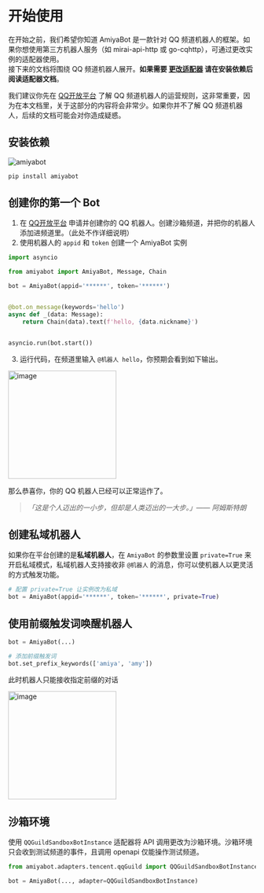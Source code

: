 # 开始使用

在开始之前，我们希望你知道 AmiyaBot 是一款针对 QQ 频道机器人的框架。如果你想使用第三方机器人服务（如 mirai-api-http 或
go-cqhttp），可通过更改实例的适配器使用。<br>
接下来的文档将围绕 QQ 频道机器人展开。**如果需要 [更改适配器](/develop/adapters/) 请在安装依赖后阅读适配器文档**。

我们建议你先在 [QQ开放平台](https://bot.q.qq.com/wiki) 了解 QQ 频道机器人的运营规则，这非常重要，因为在本文档里，关于这部分的内容将会非常少。如果你并不了解
QQ
频道机器人，后续的文档可能会对你造成疑惑。

## 安装依赖

![amiyabot](https://img.shields.io/pypi/v/amiyabot)

```bash
pip install amiyabot
```

## 创建你的第一个 Bot

1. 在 [QQ开放平台](https://q.qq.com/) 申请并创建你的 QQ 机器人。创建沙箱频道，并把你的机器人添加进频道里。（此处不作详细说明）
2. 使用机器人的 `appid` 和 `token` 创建一个 AmiyaBot 实例

```python
import asyncio

from amiyabot import AmiyaBot, Message, Chain

bot = AmiyaBot(appid='******', token='******')


@bot.on_message(keywords='hello')
async def _(data: Message):
    return Chain(data).text(f'hello, {data.nickname}')


asyncio.run(bot.start())
```

3. 运行代码，在频道里输入 `@机器人 hello`，你预期会看到如下输出。

<img style="width: 220px" src="../../assets/examples/hello.png" alt="image">

那么恭喜你，你的 QQ 机器人已经可以正常运作了。

> _「这是个人迈出的一小步，但却是人类迈出的一大步。」—— 阿姆斯特朗_

## 创建私域机器人

如果你在平台创建的是**私域机器人**，在 `AmiyaBot` 的参数里设置 `private=True`
来开启私域模式，私域机器人支持接收非 `@机器人` 的消息，你可以使机器人以更灵活的方式触发功能。

```python
# 配置 private=True 让实例改为私域
bot = AmiyaBot(appid='******', token='******', private=True)
```

## 使用前缀触发词唤醒机器人

```python
bot = AmiyaBot(...)

# 添加前缀触发词
bot.set_prefix_keywords(['amiya', 'amy'])
```

此时机器人只能接收指定前缀的对话

<img style="width: 220px" src="../../assets/examples/hello2.png" alt="image">

## 沙箱环境

使用 `QQGuildSandboxBotInstance` 适配器将 API 调用更改为沙箱环境。沙箱环境只会收到测试频道的事件，且调用 openapi 仅能操作测试频道。

```python
from amiyabot.adapters.tencent.qqGuild import QQGuildSandboxBotInstance

bot = AmiyaBot(..., adapter=QQGuildSandboxBotInstance)
```
